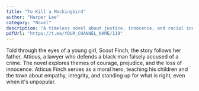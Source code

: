 ```yaml
---
title: "To Kill a Mockingbird"
author: "Harper Lee"
category: "Novel"
description: "A timeless novel about justice, innocence, and racial inequality in the American South."
pdfUrl: "https://t.me/YOUR_CHANNEL_NAME/119"
---
```

Told through the eyes of a young girl, Scout Finch, the story follows her father, Atticus, a lawyer who defends a black man falsely accused of a crime. The novel explores themes of courage, prejudice, and the loss of innocence. Atticus Finch serves as a moral hero, teaching his children and the town about empathy, integrity, and standing up for what is right, even when it's unpopular.
